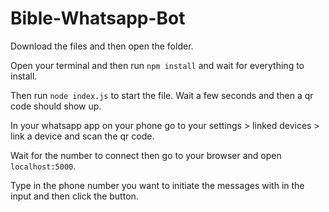# Bible-Whatsapp-Bot

Download the files and then open the folder.

Open your terminal and then run `npm install` and wait for everything to install.

Then run `node index.js` to start the file. Wait a few seconds and then a qr code should show up.

In your whatsapp app on your phone go to your settings > linked devices > link a device and scan the qr code. 

Wait for the number to connect then go to your browser and open `localhost:5000`.

Type in the phone number you want to initiate the messages with in the input and then click the button.
